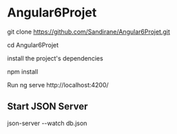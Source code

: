 # Angular6Projet

git clone https://github.com/Sandirane/Angular6Projet.git

cd Angular6Projet

install the project's dependencies

npm install

Run ng serve http://localhost:4200/

## Start JSON Server
json-server --watch db.json
